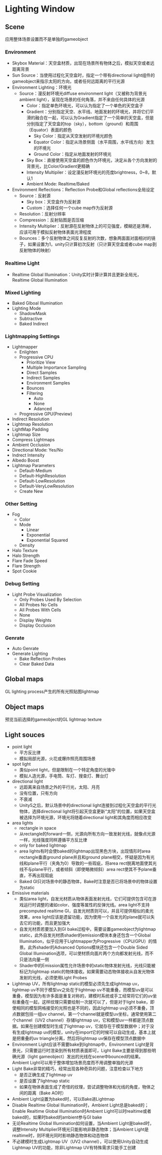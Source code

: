 # Lighting Window

## Scene

应用整体场景设置而不是单独的gameobject

### Environment

- Skybox Material：天空盒材质，出现在场景所有物体之后，模拟天空或者远距离背景
- Sun Source：当使用过程化天空盒时，指定一个带有directional light组件的gameobject来指示太阳的方向，或者任何远距离的平行光源
- Environment Lighting：环境光
  - Source：漫反射环境光diffuse environment light（又被称为背景光ambient light），呈现在场景的任何角落，并不来自任何具体的光源
    - Color：指定单色环境光，可以认为指定了一个单色的天空盒子
    - Gradient：分别指定天空、水平线、地面发射的环境光，并将它们平滑的融合在一起，可以认为Gradient指定了一个简单的天空盒，但是分别指定了天空盒的top（sky），bottom（ground）和周围（Equator）表面的颜色
      - Sky Color：指定从天空发射的环境光颜色
      - Equator Color：指定从场景侧面（水平周围，水平线方向）发生的环境光
      - Ground Color：指定从地面发射的环境光
    - Sky Box：直接使用天空盒的颜色作为环境光，决定从各个方向发射的背景光，比Color/Gradient更精确
    - Intensity Multipiler：设定漫反射环境光的亮度brightness，0~8，默认1
    - Ambient Mode: Realtime/Baked
- Environment Reflections：Reflection Probe和Global reflections全局设定
  - Source：反射源
    - Sky box：天空盒作为反射源
    - Custom：选择任何一个cube map作为反射源
  - Resolution：反射分辨率
  - Compression：反射贴图是否压缩
  - Intensity Multiplier：反射源在反射物体上的可见强度，模糊还是清晰，应该可用于模拟反射物体表面光滑程度
  - Bounces：多个反射物体之间反复反射的次数，想象两面面对面相对的镜子，如果设置为1，unity只计算初次反射（只计算天空盒或者cube map到反射物体的映射）

### Realtime Light

- Realtime Global Illumination：Unity实时计算计算并且更新全局光，Realtime Global Illumination

### Mixed Lighting

- Baked Glboal Illumination
- Lighting Mode
  - ShadowMask
  - Subtractive
  - Baked Indirect

### Lightmapping Settings

- Lightmapper
  - Enlighten
  - Progressive CPU
    - Prioritize View
    - Multiple Importance Sampling
    - Direct Samples
    - Indirect Samples
    - Environment Samples
    - Bounces
    - Filtering
      - Auto
      - None
      - Adanced
  - Progressive GPU(Preview)
- Indirect Resolution
- Lightmap Resolution
- LightMap Padding
- Lightmap Size
- Compress Lightmaps
- Ambient Occlusion
- Directional Mode: Yes/No
- Indrect Intensity
- Albedo Boost
- Lightmap Parameters
  - Default-Medium
  - Default-HighResolution
  - Default-LowResolution
  - Default-VeryLowResolution
  - Create New

### Other Setting

- Fog
  - Color
  - Mode
    - Linear
    - Exponential
    - Exponential Squared
  - Density
- Halo Texture
- Halo Strength
- Flare Fade Speed
- Flare Strength
- Spot Cookie

### Debug Setting

- Light Probe Visualization
  - Only Probes Used By Selection
  - All Probes No Cells
  - All Probes With Cells
  - None
  - Display Weights
  - Display Occlusion

### Genrate

- Auto Genrate
- Generate Lighting
  - Bake Reflection Probes
  - Clear Baked Data

## Global maps

GL lighting process产生的所有光照贴图lightmap

## Object maps

预览当前选择的gameobject的GL lightmap texture

## Light souces

- point light
  - 平方反比律
  - 模拟局部光源，火花或爆炸照亮周围场景
- spot light
  - 类似point light，但是限制在一个特定角度的光锥中
  - 模拟人造光源，手电筒、车灯、搜查灯、舞台灯
- directional light
  - 远距离来自场景之外的平行光，太阳、月亮
  - 没有位置，只有方向
  - 不衰减
  - Unity5之后，默认场景中的directional light连接到过程化天空盒的平行光物体，选择directional light将引起天空盒更新“太阳”的位置，如果天空盒被选择为环境光源，环境光将随着directional light和其角度而相应改变
- area lights
  - rectangle in space
  - 从rectangle的forward一侧，光源向所有方向一致发射光线，就像点光源一样，光线强度同样遵循平方反比律
  - only for baked lightmap
  - area lights有时会使baked的lightmap出现黑色方块，出现情形时area rectangle垂直ground plane并且和ground plane相交，怀疑是因为有光线和plane平行（夹角为0）导致的一些瑕疵，将area rect脱离地面使其光线不与plane平行，或者倾斜（即使略微倾斜）area rect使其不予plane垂直，不再出现瑕疵
  - Baked GI只对场景中的静态物体，Bake时注意是否已将场景中的物体设置为static
- Emissive materials
  - 类似area light，自发光材质从物体表面发射光线，它们可提供包含可在游戏运行时调整的诸如color、强度等属性的反弹光线。area light不支持precomputed realtime GI，自发光材质则可以，并且可提供相似的柔光效果，area light应该是遗留功能，因为使用一个自发光的plane就可以失去它的功能，而且更加强大
  - 自发光材质若要加入到GI bake过程中，需要设置gameobject为lightmap static，此外自发光材质shader的emission模块本身还包含一个Global Illumination，似乎应用于Lightmapper为Progressive（CPU/GPU）的情景。此外shader的Advanced Options模块还包含一个Double Sided Global Illumination选项，可以使材质向面片两个方向都发射光线，而不只是法向量一侧
  - Shader中的Emission属性允许场景中的static物体发射光线，光线只能被标记为lightmap static的物体接收。如果需要动态物体接收从自发光物体发射的光线，必须使用Light Probes
- Lightmap UV，所有lightmap static的模型必须先生成lightmap uv，lightmap uv不同于模型uv之处在于lightmap uv不能重叠，而模型uv是可以重叠，模型因为有许多面是重复对称的，建模时系统或手工经常将它们的uv坐标重叠在一起，这样纹理只需要绘制一次就可以了，但是对于light bake，即使相同的模型网格接受的光照也是不同的，因此lightmap uv必须不重叠，顶点数据包括一组uv channel，第一个channel就是模型uv坐标，通常使用第二个channel（UV2 channel）存储lightmap uv，它和模型uv一样都是顶点数据。如果在创建模型时生成了lightmap uv，它就存在于模型数据中；对于没有生成lightmap uv的模型，unity在import它的时候可以自动生成，基本上就是把重叠的uv triangle分离，然后将lightmap uv保存在模型顶点数据中
- Environment Light应该不需要bake到lightmap中，Environment Light是背景光，只需要运行时渲染到所有材质表面即可，Light Bake主要是得到那些明确光源（light gameobject）发出的光线在scene中bounced的结果。Ambient Light可以用于整体增加场景亮度而不用调整单独的光源
- Light Bake非常的精巧，经常出现各种奇异的问题，注意检查以下地方
  - 是否正确生成了lightmap uv
  - 是否设置了lightmap static
  - 如果在物体表面生成了奇怪的纹理，尝试调整物体和光线的角度，物体之间的距离（Bake AO时）
- Ambient Light设置为baked时，可以Bake进Lightmap
- Disable Realtime Global Illumination时，Ambient Light总是baked的；Enable Realtime Global Illumination时Ambient Light可以时realtime或者baked的，如果时baked的ambient参与GI bake
- 无论Realtime Global Illumination如何设置，当Ambient Light是baked时，调整Intensity Multiplier环境光只能影响非静态物体；当Ambient Light是realtime时，则环境光同时影响静态物体和动态物体
- 不必建模时生成Lightmap UV（UV2 channel），可以使用Unity自动生成Lightmap UV的功能，除非Lightmap UV有特殊需求只能手工创建
